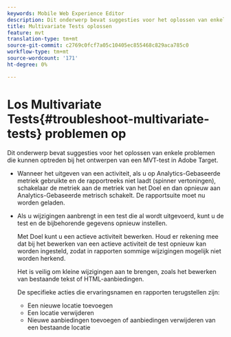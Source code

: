 ```yaml
---
keywords: Mobile Web Experience Editor
description: Dit onderwerp bevat suggesties voor het oplossen van enkele problemen die kunnen optreden bij het ontwerpen van een MVT-test in Adobe Target.
title: Multivariate Tests oplossen
feature: mvt
translation-type: tm+mt
source-git-commit: c2769c0fcf7a05c10405ec855468c829aca785c0
workflow-type: tm+mt
source-wordcount: '171'
ht-degree: 0%

---
```



# Los Multivariate Tests{#troubleshoot-multivariate-tests} problemen op

Dit onderwerp bevat suggesties voor het oplossen van enkele problemen die kunnen optreden bij het ontwerpen van een MVT-test in Adobe Target.

* Wanneer het uitgeven van een activiteit, als u op Analytics-Gebaseerde metriek gebruikte en de rapportreeks niet laadt (spinner vertoningen), schakelaar de metriek aan de metriek van het Doel en dan opnieuw aan Analytics-Gebaseerde metrisch schakelt. De rapportsuite moet nu worden geladen.
* Als u wijzigingen aanbrengt in een test die al wordt uitgevoerd, kunt u de test en de bijbehorende gegevens opnieuw instellen.

   Met Doel kunt u een actieve activiteit bewerken. Houd er rekening mee dat bij het bewerken van een actieve activiteit de test opnieuw kan worden ingesteld, zodat in rapporten sommige wijzigingen mogelijk niet worden herkend.

   Het is veilig om kleine wijzigingen aan te brengen, zoals het bewerken van bestaande tekst of HTML-aanbiedingen.

   De specifieke acties die ervaringsnamen en rapporten terugstellen zijn:

   * Een nieuwe locatie toevoegen
   * Een locatie verwijderen
   * Nieuwe aanbiedingen toevoegen of aanbiedingen verwijderen van een bestaande locatie

